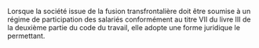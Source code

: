 Lorsque la société issue de la fusion transfrontalière doit être soumise à un régime de participation des salariés conformément au titre VII du livre III de la deuxième partie du code du travail, elle adopte une forme juridique le permettant.

